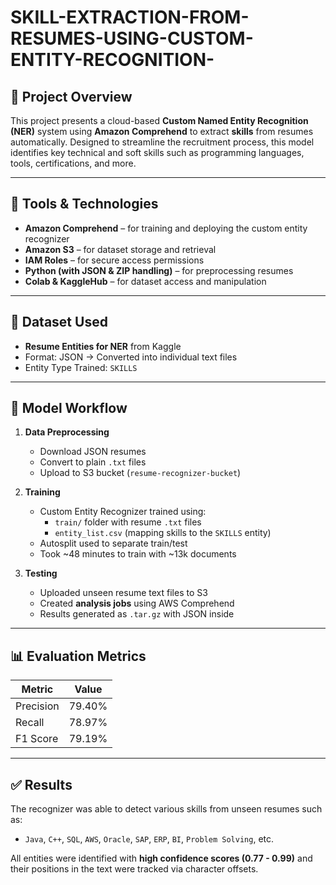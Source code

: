 # SKILL-EXTRACTION-FROM-RESUMES-USING-CUSTOM-ENTITY-RECOGNITION-

## 📄 Project Overview

This project presents a cloud-based **Custom Named Entity Recognition (NER)** system using **Amazon Comprehend** to extract **skills** from resumes automatically. Designed to streamline the recruitment process, this model identifies key technical and soft skills such as programming languages, tools, certifications, and more.

---
## 🔧 Tools & Technologies

- **Amazon Comprehend** – for training and deploying the custom entity recognizer
- **Amazon S3** – for dataset storage and retrieval
- **IAM Roles** – for secure access permissions
- **Python (with JSON & ZIP handling)** – for preprocessing resumes
- **Colab & KaggleHub** – for dataset access and manipulation
---

## 📁 Dataset Used

- **Resume Entities for NER** from Kaggle  
- Format: JSON → Converted into individual text files
- Entity Type Trained: `SKILLS`
---

## 🧠 Model Workflow

1. **Data Preprocessing**
   - Download JSON resumes
   - Convert to plain `.txt` files
   - Upload to S3 bucket (`resume-recognizer-bucket`)

2. **Training**
   - Custom Entity Recognizer trained using:
     - `train/` folder with resume `.txt` files
     - `entity_list.csv` (mapping skills to the `SKILLS` entity)
   - Autosplit used to separate train/test
   - Took ~48 minutes to train with ~13k documents

3. **Testing**
   - Uploaded unseen resume text files to S3
   - Created **analysis jobs** using AWS Comprehend
   - Results generated as `.tar.gz` with JSON inside
---

## 📊 Evaluation Metrics

| Metric     | Value   |
|------------|---------|
| Precision  | 79.40%  |
| Recall     | 78.97%  |
| F1 Score   | 79.19%  |
---

## ✅ Results

The recognizer was able to detect various skills from unseen resumes such as:

- `Java`, `C++`, `SQL`, `AWS`, `Oracle`, `SAP`, `ERP`, `BI`, `Problem Solving`, etc.

All entities were identified with **high confidence scores (0.77 - 0.99)** and their positions in the text were tracked via character offsets.







